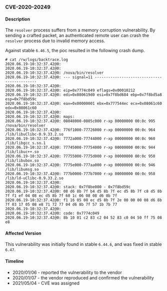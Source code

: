 ### CVE-2020-20249

#### Description

The `resolver` process suffers from a memory corruption vulnerability. By sending a crafted packet, an authenticated remote user can crash the `resolver` process due to invalid memory access.

Against stable `6.46.5`, the poc resulted in the following crash dump.

```shell
# cat /rw/logs/backtrace.log
2020.06.19-10:32:37.42@0: 
2020.06.19-10:32:37.42@0: 
2020.06.19-10:32:37.42@0: /nova/bin/resolver
2020.06.19-10:32:37.42@0: --- signal=11 --------------------------------------------
2020.06.19-10:32:37.42@0: 
2020.06.19-10:32:37.42@0: eip=0x7774c049 eflags=0x00010212
2020.06.19-10:32:37.42@0: edi=0x080619d0 esi=0x7f8bd684 ebp=0x7f8bd5a8 esp=0x7f8bd59c
2020.06.19-10:32:37.42@0: eax=0x00000001 ebx=0x777544ec ecx=0x08061c60 edx=0x08061c60
2020.06.19-10:32:37.42@0: 
2020.06.19-10:32:37.42@0: maps:
2020.06.19-10:32:37.42@0: 08048000-0805c000 r-xp 00000000 00:0c 995        /nova/bin/resolver
2020.06.19-10:32:37.42@0: 776f1000-77726000 r-xp 00000000 00:0c 964        /lib/libuClibc-0.9.33.2.so
2020.06.19-10:32:37.42@0: 7772a000-77744000 r-xp 00000000 00:0c 960        /lib/libgcc_s.so.1
2020.06.19-10:32:37.42@0: 77745000-77754000 r-xp 00000000 00:0c 944        /lib/libuc++.so
2020.06.19-10:32:37.42@0: 77755000-7775d000 r-xp 00000000 00:0c 950        /lib/libubox.so
2020.06.19-10:32:37.42@0: 7775e000-777aa000 r-xp 00000000 00:0c 946        /lib/libumsg.so
2020.06.19-10:32:37.42@0: 777b0000-777b7000 r-xp 00000000 00:0c 958        /lib/ld-uClibc-0.9.33.2.so
2020.06.19-10:32:37.42@0: 
2020.06.19-10:32:37.42@0: stack: 0x7f8be000 - 0x7f8bd59c 
2020.06.19-10:32:37.42@0: 08 d6 8b 7f b4 d5 8b 7f ec d5 8b 7f c8 d5 8b 7f f1 ef 04 08 ec d5 8b 7f 60 1c 06 08 08 d6 8b 7f 
2020.06.19-10:32:37.42@0: f1 16 05 08 ec d5 8b 7f 2e 00 00 00 08 d6 8b 7f 03 17 05 08 e8 71 72 77 04 d6 8b 7f 57 1b 7b 77 
2020.06.19-10:32:37.42@0: 
2020.06.19-10:32:37.42@0: code: 0x7774c049
2020.06.19-10:32:37.42@0: 8b 10 01 c2 83 c2 04 52 83 c0 04 50 ff 75 08 e8
```

#### Affected Version

This vulnerability was initially found in stable  `6.44.6`, and was fixed in stable `6.47`.

#### Timeline

+ 2020/01/06 - reported the vulnerability to the vendor
+ 2020/01/07 - the vendor reproduced and confirmed the vulnerability
+ 2021/05/04 - CVE was assigned

